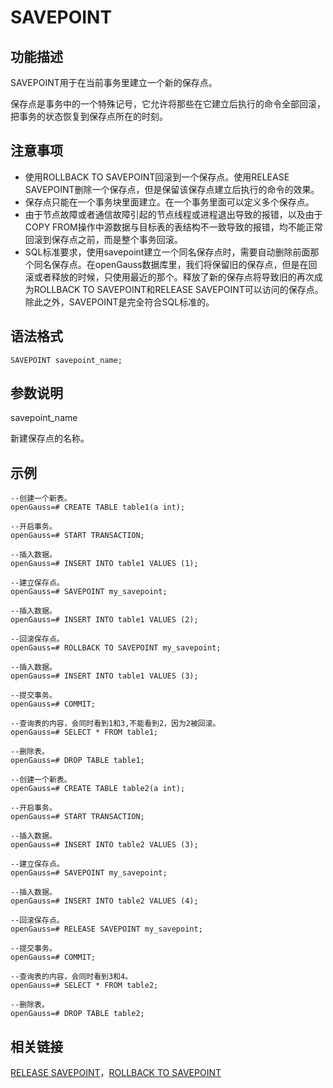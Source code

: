 # SAVEPOINT<a name="ZH-CN_TOPIC_0289899933"></a>

## 功能描述<a name="zh-cn_topic_0283137144_zh-cn_topic_0237122183_zh-cn_topic_0059777880_section532518817713"></a>

SAVEPOINT用于在当前事务里建立一个新的保存点。

保存点是事务中的一个特殊记号，它允许将那些在它建立后执行的命令全部回滚，把事务的状态恢复到保存点所在的时刻。

## 注意事项<a name="zh-cn_topic_0283137144_zh-cn_topic_0237122183_zh-cn_topic_0059777880_section7325138279"></a>

-   使用ROLLBACK TO SAVEPOINT回滚到一个保存点。使用RELEASE SAVEPOINT删除一个保存点，但是保留该保存点建立后执行的命令的效果。
-   保存点只能在一个事务块里面建立。在一个事务里面可以定义多个保存点。
-   由于节点故障或者通信故障引起的节点线程或进程退出导致的报错，以及由于COPY FROM操作中源数据与目标表的表结构不一致导致的报错，均不能正常回滚到保存点之前，而是整个事务回滚。
-   SQL标准要求，使用savepoint建立一个同名保存点时，需要自动删除前面那个同名保存点。在openGauss数据库里，我们将保留旧的保存点，但是在回滚或者释放的时候，只使用最近的那个。释放了新的保存点将导致旧的再次成为ROLLBACK TO SAVEPOINT和RELEASE SAVEPOINT可以访问的保存点。除此之外，SAVEPOINT是完全符合SQL标准的。

## 语法格式<a name="zh-cn_topic_0283137144_zh-cn_topic_0237122183_zh-cn_topic_0059777880_section173261081673"></a>

```
SAVEPOINT savepoint_name;
```

## 参数说明<a name="zh-cn_topic_0283137144_zh-cn_topic_0237122183_zh-cn_topic_0059777880_section7327198178"></a>

savepoint\_name

新建保存点的名称。

## 示例<a name="zh-cn_topic_0283137144_zh-cn_topic_0237122183_zh-cn_topic_0059777880_section11329989719"></a>

```
--创建一个新表。
openGauss=# CREATE TABLE table1(a int);

--开启事务。
openGauss=# START TRANSACTION;

--插入数据。
openGauss=# INSERT INTO table1 VALUES (1);

--建立保存点。
openGauss=# SAVEPOINT my_savepoint;

--插入数据。
openGauss=# INSERT INTO table1 VALUES (2);

--回滚保存点。
openGauss=# ROLLBACK TO SAVEPOINT my_savepoint;

--插入数据。
openGauss=# INSERT INTO table1 VALUES (3);

--提交事务。
openGauss=# COMMIT;

--查询表的内容，会同时看到1和3,不能看到2，因为2被回滚。
openGauss=# SELECT * FROM table1;

--删除表。
openGauss=# DROP TABLE table1;

--创建一个新表。
openGauss=# CREATE TABLE table2(a int);

--开启事务。
openGauss=# START TRANSACTION;

--插入数据。
openGauss=# INSERT INTO table2 VALUES (3);

--建立保存点。
openGauss=# SAVEPOINT my_savepoint;

--插入数据。
openGauss=# INSERT INTO table2 VALUES (4);

--回滚保存点。
openGauss=# RELEASE SAVEPOINT my_savepoint;

--提交事务。
openGauss=# COMMIT;

--查询表的内容，会同时看到3和4。
openGauss=# SELECT * FROM table2;

--删除表。
openGauss=# DROP TABLE table2;
```

## 相关链接<a name="zh-cn_topic_0283137144_zh-cn_topic_0237122183_zh-cn_topic_0059777880_section183301781176"></a>

[RELEASE SAVEPOINT](RELEASE-SAVEPOINT.md)，[ROLLBACK TO SAVEPOINT](ROLLBACK-TO-SAVEPOINT.md)
